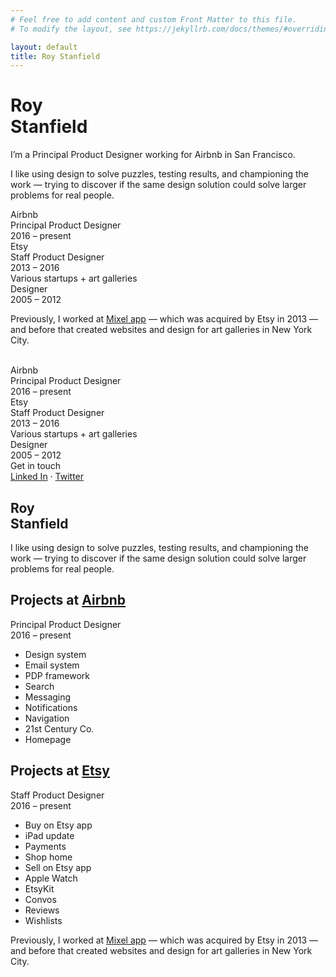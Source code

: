 ```yaml
---
# Feel free to add content and custom Front Matter to this file.
# To modify the layout, see https://jekyllrb.com/docs/themes/#overriding-theme-defaults

layout: default
title: Roy Stanfield
---
```


<div class="mobile">
  <div class="intro">
    <h1>Roy<br />Stanfield</h1>
    <p>
      I’m a Principal Product Designer working for Airbnb in San Francisco.
    </p>
    <p>
      I like using design to solve puzzles, testing results, and championing the work &mdash; trying to discover if the same design solution could solve larger problems for real people.
    </p>
  </div>


  <section class="grid_container">
    <div class="remove_border_on_mobile">Airbnb<br />Principal Product Designer<br />2016 &ndash; present</div>
    <div>Etsy<br />Staff Product Designer<br />2013 &ndash; 2016</div>
    <div>Various startups + art galleries<br />Designer<br />2005 &ndash; 2012</div>
  </section>

  <div class="outro">
    <p>
      Previously, I worked at <a href="https://www.theverge.com/2012/5/21/3033867/the-art-of-apps-paper-mixel-khoi-vinh-interview">Mixel app</a> &mdash; which was acquired by Etsy in 2013 &mdash; and before that created websites and design for art galleries in <span class="no_wrap">New York City</span>.
    </p>
  </div>
</div>





<div class="desktop">
  <section class="contrast_controls">
    <div id="contrast_button" class="low_contrast">&nbsp;</div>
  </section>

  <section class="grid_container">
    <div class="remove_border_on_mobile">Airbnb<br />Principal Product Designer<br />2016 &ndash; present</div>
    <div>Etsy<br />Staff Product Designer<br />2013 &ndash; 2016</div>
    <div>Various startups + art galleries<br />Designer<br />2005 &ndash; 2012</div>
    <div><span class="hide_on_mobile">Get in touch<br /></span><a href="https://www.linkedin.com/in/roy-stanfield-66a31513/">Linked In</a> &middot; <a href="https://twitter.com/RoyStanfield">Twitter</a></div>
    <h1>Roy<br />Stanfield</h1>
  </section>

  <div class="intro">
    <p>
      I like using design to solve puzzles, testing results, and championing the work &mdash; trying to discover if the same design solution could solve larger problems for real people.
    </p>
  </div>

  <section class="projects airbnb">
    <div class="sticky_container">
      <div>
        <h2>Projects at <a class="airbnb_link" href="http://www.airbnb.com">Airbnb</a></h2>
        <p>Principal Product Designer<br />2016 &ndash; present</p>
      </div>
    </div>
    <ul>
      <li>Design system</li>
      <li>Email system</li>
      <li>PDP framework</li>
      <li>Search</li>
      <li>Messaging</li>
      <li>Notifications</li>
      <li>Navigation</li>
      <li>21st Century Co.</li>
      <li>Homepage</li>
    </ul>
  </section>

  <section class="projects etsy">
    <div class="sticky_container">
      <div>
        <h2>Projects at <a class="etsy_link" href="http://www.etsy.com">Etsy</a></h2>
        <p>Staff Product Designer<br />2016 &ndash; present</p>
      </div>
    </div>
    <ul>
      <li>Buy on Etsy app</li>
      <li>iPad update</li>
      <li>Payments</li>
      <li>Shop home</li>
      <li>Sell on Etsy app</li>
      <li>Apple Watch</li>
      <li>EtsyKit</li>
      <li>Convos</li>
      <li>Reviews</li>
      <li>Wishlists</li>
    </ul>
  </section>

  <div class="outro">
    <p>
      Previously, I worked at <a href="https://www.theverge.com/2012/5/21/3033867/the-art-of-apps-paper-mixel-khoi-vinh-interview">Mixel app</a> &mdash; which was acquired by Etsy in 2013 &mdash; and before that created websites and design for art galleries in <span class="no_wrap">New York City</span>.
    </p>
  </div>
</div>
